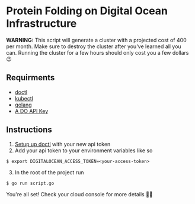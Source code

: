 # Protein Folding on Digital Ocean Infrastructure
**WARNING:** This script will generate a cluster with a projected cost of 400 per month. 
Make sure to destroy the cluster after you've learned all you can. Running the cluster for a few hours should only cost you a few dollars 😉

## Requirments
- [doctl](https://github.com/digitalocean/doctl)
- [kubectl](https://kubernetes.io/docs/tasks/tools/install-kubectl/)
- [golang](https://golang.org/dl/)
- [A DO API Key](https://www.digitalocean.com/docs/apis-clis/api/create-personal-access-token/)

## Instructions
1. [Setup up doctl](https://github.com/digitalocean/doctl#authenticating-with-digitalocean) with your new api token
2. Add your api token to your environment variables like so

```
$ export DIGITALOCEAN_ACCESS_TOKEN=<your-access-token>
````

3. In the root of the project run 

```
$ go run script.go
```

You're all set! Check your cloud console for more details 🎉🥳
